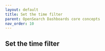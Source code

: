 ```yaml
---
layout: default
title: Set the time filter
parent: OpenSearch Dashboards core concepts
nav_order: 10
---
```


## Set the time filter

